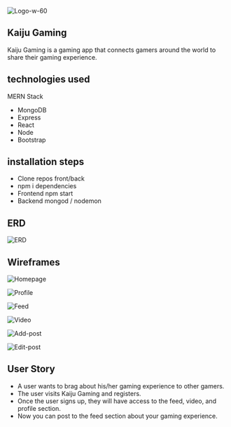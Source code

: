 ![Logo-w-60](https://user-images.githubusercontent.com/42482471/64670523-4a29c380-d41a-11e9-8826-c89cea587551.png)
## Kaiju Gaming
Kaiju Gaming is a gaming app that connects gamers around the world to share their gaming experience.

## technologies used
MERN Stack
- MongoDB
- Express
- React
- Node
- Bootstrap

## installation steps
- Clone repos front/back
- npm i dependencies
- Frontend npm start
- Backend mongod / nodemon

## ERD
![ERD](https://user-images.githubusercontent.com/42482471/64659264-9dd2e780-d3ef-11e9-859c-2820f64f84b7.png)

## Wireframes
![Homepage](https://user-images.githubusercontent.com/42482471/64654329-c6ea7c80-d3dd-11e9-92dc-cbf2f38e428f.png)

![Profile](https://user-images.githubusercontent.com/42482471/64654343-d23da800-d3dd-11e9-8848-b27dec1aa2c9.png)

![Feed](https://user-images.githubusercontent.com/42482471/64654347-d669c580-d3dd-11e9-8ec7-8e4cf9288cab.png)

![Video](https://user-images.githubusercontent.com/42482471/64654358-dbc71000-d3dd-11e9-8d0f-ee44eb02b80a.png)

![Add-post](https://user-images.githubusercontent.com/42482471/64654376-ebdeef80-d3dd-11e9-9761-1f77e0b7c807.png)

![Edit-post](https://user-images.githubusercontent.com/42482471/64654382-f0a3a380-d3dd-11e9-8ee0-790d77e2428e.png)

## User Story
- A user wants to brag about his/her gaming experience to other gamers.
- The user visits Kaiju Gaming and registers.
- Once the user signs up, they will have access to the feed, video, and profile section.
- Now you can post to the feed section about your gaming experience.

